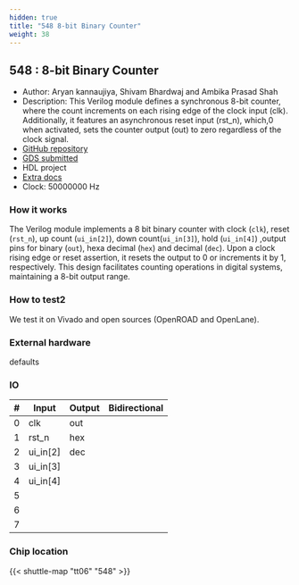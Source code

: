 ```yaml
---
hidden: true
title: "548 8-bit Binary Counter"
weight: 38
---
```


## 548 : 8-bit Binary Counter

* Author: Aryan kannaujiya, Shivam Bhardwaj and Ambika Prasad Shah
* Description:  This Verilog module defines a synchronous 8-bit counter, where the count increments on each rising edge of the clock input (clk). Additionally, it features an asynchronous reset input (rst_n), which,0 when activated, sets the counter output (out) to zero regardless of the clock signal.
* [GitHub repository](https://github.com/aryan-kannaujiya/tt06-verilog-template)
* [GDS submitted](https://github.com/aryan-kannaujiya/tt06-verilog-template/actions/runs/8739441942)
* HDL project
* [Extra docs](None)
* Clock: 50000000 Hz

<!---

This file is used to generate your project datasheet. Please fill in the information below and delete any unused
sections.

You can also include images in this folder and reference them in the markdown. Each image must be less than
512 kb in size, and the combined size of all images must be less than 1 MB.
-->


### How it works

The Verilog module implements a 8 bit binary counter with clock (`clk`), reset (`rst_n`), up count (`ui_in[2]`), down count(`ui_in[3]`), hold (`ui_in[4]`) ,output pins for binary (`out`), hexa decimal (`hex`) and decimal (`dec`). Upon a clock rising edge or reset assertion, it resets the output to 0 or increments it by 1, respectively. This design facilitates counting operations in digital systems, maintaining a 8-bit output range.

### How to test2

We test it on Vivado and open sources (OpenROAD and OpenLane).

### External hardware

defaults


### IO

| # | Input          | Output         | Bidirectional   |
| - | -------------- | -------------- | --------------- |
| 0 | clk | out |  |
| 1 | rst_n | hex |  |
| 2 | ui_in[2] | dec |  |
| 3 | ui_in[3] |  |  |
| 4 | ui_in[4] |  |  |
| 5 |  |  |  |
| 6 |  |  |  |
| 7 |  |  |  |

### Chip location

{{< shuttle-map "tt06" "548" >}}
